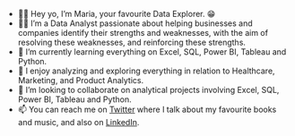 - 👋🏾 Hey yo, I’m Maria, your favourite Data Explorer. 😁
- 🙋🏾 I’m a Data Analyst passionate about helping businesses and companies identify their strengths and weaknesses, with the aim of resolving these weaknesses, and reinforcing these strengths.
- 🌱 I’m currently learning everything on Excel, SQL, Power BI, Tableau and Python.
- 🧐 I enjoy analyzing and exploring everything in relation to Healthcare, Marketing, and Product Analytics.
- 💞️ I’m looking to collaborate on analytical projects involving Excel, SQL, Power BI, Tableau and Python.
- 📫 You can reach me on [Twitter](twitter.com/the_mareeah) where I talk about my favourite books and music, and also on [LinkedIn](linkedin.com/mwlite/in/maria-goretti-anike-290a48153).
<!---
Strano1/Strano1 is a ✨ special ✨ repository because its `README.md` (this file) appears on your GitHub profile.
You can click the Preview link to take a look at your changes.
--->
